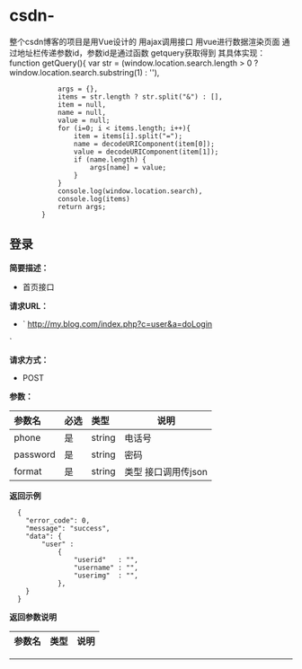 # csdn-
整个csdn博客的项目是用Vue设计的
用ajax调用接口
用vue进行数据渲染页面
通过地址栏传递参数id，参数id是通过函数 getquery获取得到 其具体实现：
function getQuery(){
				var str = (window.location.search.length > 0 ?window.location.search.substring(1) : ''),

				args = {},
				items = str.length ? str.split("&") : [],
				item = null,
				name = null,
				value = null;
				for (i=0; i < items.length; i++){
					item = items[i].split("=");
					name = decodeURIComponent(item[0]);
					value = decodeURIComponent(item[1]);
					if (name.length) {
						args[name] = value;
					}
				}
				console.log(window.location.search),
				console.log(items)
				return args;
			}

## 登录
**简要描述：** 

- 首页接口

**请求URL：** 
- ` http://my.blog.com/index.php?c=user&a=doLogin 

 `
  
**请求方式：**
- POST

**参数：** 

|参数名|必选|类型|说明|
|:----    |:---|:----- |-----   |
|phone |是  |string |电话号|
|password |是  |string |密码|
|format |是  |string |类型 接口调用传json|

 **返回示例**

``` 
  {
    "error_code": 0,
    "message": "success",
    "data": {
        "user" : 
            {
                "userid"   : "",
                "username" : "",
                "userimg"  : "",
            },
    }
  }
```

 **返回参数说明** 

|参数名|类型|说明|
|:-----  |:----- |----- |




***

